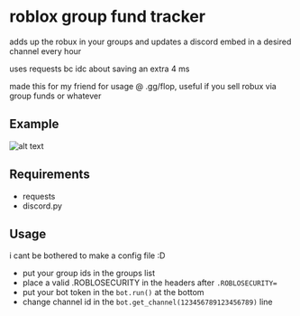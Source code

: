 # roblox group fund tracker
adds up the robux in your groups and updates a discord embed in a desired channel every hour

uses requests bc idc about saving an extra 4 ms

made this for my friend for usage @ .gg/flop, useful if you sell robux via group funds or whatever
## Example
![alt text](https://i.imgur.com/UMBZlDm.png)

## Requirements
- requests
- discord.py

## Usage
i cant be bothered to make a config file :D
- put your group ids in the groups list
- place a valid .ROBLOSECURITY in the headers after `.ROBLOSECURITY=`
- put your bot token in the `bot.run()` at the bottom
- change channel id in the `bot.get_channel(123456789123456789)` line
